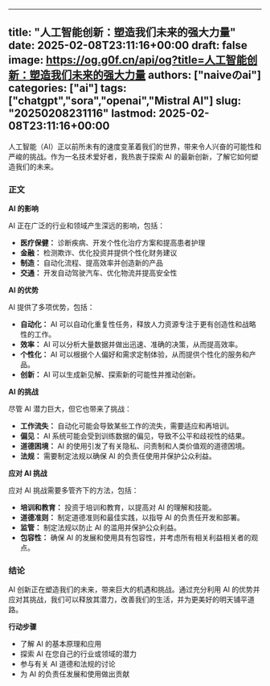 
---
title: "人工智能创新：塑造我们未来的强大力量"
date: 2025-02-08T23:11:16+00:00
draft: false
image: https://og.g0f.cn/api/og?title=人工智能创新：塑造我们未来的强大力量
authors: ["naiveのai"]
categories: ["ai"]
tags: ["chatgpt","sora","openai","Mistral AI"]
slug: "20250208231116"
lastmod: 2025-02-08T23:11:16+00:00
---
人工智能（AI）正以前所未有的速度变革着我们的世界，带来令人兴奋的可能性和严峻的挑战。作为一名技术爱好者，我热衷于探索 AI 的最新创新，了解它如何塑造我们的未来。

### 正文

**AI 的影响**

AI 正在广泛的行业和领域产生深远的影响，包括：

- **医疗保健：** 诊断疾病、开发个性化治疗方案和提高患者护理
- **金融：** 检测欺诈、优化投资并提供个性化财务建议
- **制造：** 自动化流程、提高效率并创造新的产品
- **交通：** 开发自动驾驶汽车、优化物流并提高安全性

**AI 的优势**

AI 提供了多项优势，包括：

- **自动化：** AI 可以自动化重复性任务，释放人力资源专注于更有创造性和战略性的工作。
- **效率：** AI 可以分析大量数据并做出迅速、准确的决策，从而提高效率。
- **个性化：** AI 可以根据个人偏好和需求定制体验，从而提供个性化的服务和产品。
- **创新：** AI 可以生成新见解、探索新的可能性并推动创新。

**AI 的挑战**

尽管 AI 潜力巨大，但它也带来了挑战：

- **工作流失：** 自动化可能会导致某些工作的流失，需要适应和再培训。
- **偏见：** AI 系统可能会受到训练数据的偏见，导致不公平和歧视性的结果。
- **道德困境：** AI 的使用引发了有关隐私、问责制和人类价值观的道德困境。
- **法规：** 需要制定法规以确保 AI 的负责任使用并保护公众利益。

**应对 AI 挑战**

应对 AI 挑战需要多管齐下的方法，包括：

- **培训和教育：** 投资于培训和教育，以提高对 AI 的理解和技能。
- **道德准则：** 制定道德准则和最佳实践，以指导 AI 的负责任开发和部署。
- **监管：** 制定法规以防止 AI 的滥用并保护公众利益。
- **包容性：** 确保 AI 的发展和使用具有包容性，并考虑所有相关利益相关者的观点。

### 结论

AI 创新正在塑造我们的未来，带来巨大的机遇和挑战。通过充分利用 AI 的优势并应对其挑战，我们可以释放其潜力，改善我们的生活，并为更美好的明天铺平道路。

**行动步骤**

- 了解 AI 的基本原理和应用
- 探索 AI 在您自己的行业或领域的潜力
- 参与有关 AI 道德和法规的讨论
- 为 AI 的负责任发展和使用做出贡献